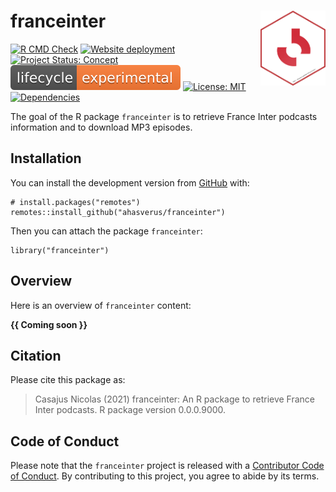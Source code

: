 <!-- README.md is generated from README.Rmd. Please edit that file -->

# franceinter <img src="man/figures/hexsticker.png" height="120" align="right"/>

<!-- badges: start -->

[![R CMD
Check](https://github.com/ahasverus/franceinter/actions/workflows/R-CMD-check.yaml/badge.svg)](https://github.com/ahasverus/franceinter/actions/workflows/R-CMD-check.yaml)
[![Website
deployment](https://github.com/ahasverus/franceinter/actions/workflows/pkgdown.yaml/badge.svg)](https://github.com/ahasverus/franceinter/actions/workflows/pkgdown.yaml)
[![Project Status:
Concept](https://www.repostatus.org/badges/latest/concept.svg)](https://www.repostatus.org/#concept)
[![LifeCycle](man/figures/lifecycle/lifecycle-experimental.svg)](https://lifecycle.r-lib.org/articles/stages.html#experimental)
[![License:
MIT](https://img.shields.io/badge/License-MIT-yellow.svg)](https://choosealicense.com/licenses/mit/)
[![Dependencies](https://img.shields.io/badge/dependencies-3/40-green?style=flat)](#)
<!-- badges: end -->

The goal of the R package `franceinter` is to retrieve France Inter
podcasts information and to download MP3 episodes.

## Installation

You can install the development version from
[GitHub](https://github.com/) with:

    # install.packages("remotes")
    remotes::install_github("ahasverus/franceinter")

Then you can attach the package `franceinter`:

    library("franceinter")

## Overview

Here is an overview of `franceinter` content:

**{{ Coming soon }}**

## Citation

Please cite this package as:

> Casajus Nicolas (2021) franceinter: An R package to retrieve France
> Inter podcasts. R package version 0.0.0.9000.

## Code of Conduct

Please note that the `franceinter` project is released with a
[Contributor Code of
Conduct](https://contributor-covenant.org/version/2/0/CODE_OF_CONDUCT.html).
By contributing to this project, you agree to abide by its terms.
